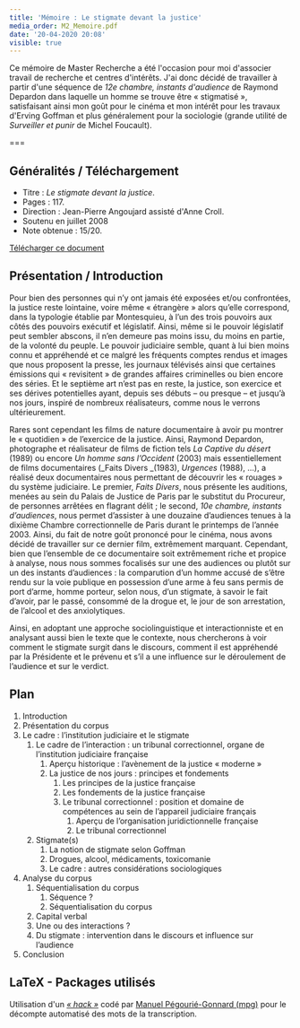 ```yaml
---
title: 'Mémoire : Le stigmate devant la justice'
media_order: M2_Memoire.pdf
date: '20-04-2020 20:08'
visible: true
---
```


Ce mémoire de Master Recherche a été l'occasion pour moi d'associer travail de recherche et centres d'intérêts. J'ai donc décidé de travailler à partir d'une séquence de _12e chambre, instants d'audience_ de Raymond Depardon dans laquelle un homme se trouve être «&nbsp;stigmatisé&nbsp;», satisfaisant ainsi mon goût pour le cinéma et mon intérêt pour les travaux d'Erving Goffman et plus généralement pour la sociologie (grande utilité de _Surveiller et punir_ de Michel Foucault).

===

## Généralités / Téléchargement

- Titre&nbsp;: _Le stigmate devant la justice_.
- Pages&nbsp;: 117.
- Direction&nbsp;: Jean-Pierre Angoujard assisté d'Anne Croll.
- Soutenu en juillet 2008
- Note obtenue&nbsp;: 15/20.

[Télécharger ce document](M2_Memoire.pdf)

## Présentation / Introduction

Pour bien des personnes qui n’y ont jamais été exposées et/ou confrontées, la justice reste lointaine, voire même «&nbsp;étrangère&nbsp;» alors qu’elle correspond, dans la typologie établie par Montesquieu, à l’un des trois pouvoirs aux côtés des pouvoirs exécutif et législatif. Ainsi, même si le pouvoir législatif peut sembler abscons, il n’en demeure pas moins issu, du moins en partie, de la volonté du peuple. Le pouvoir judiciaire semble, quant à lui bien moins connu et appréhendé et ce malgré les fréquents comptes rendus et images que nous proposent la presse, les journaux télévisés ainsi que certaines émissions qui «&nbsp;revisitent&nbsp;» de grandes affaires criminelles ou bien encore des séries. Et le septième art n’est pas en reste, la justice, son exercice et ses dérives potentielles ayant, depuis ses débuts – ou presque – et jusqu’à nos jours, inspiré de nombreux réalisateurs, comme nous le verrons ultérieurement. 

Rares sont cependant les films de nature documentaire à avoir pu montrer le «&nbsp;quotidien&nbsp;» de l’exercice de la justice. Ainsi, Raymond Depardon, photographe et réalisateur de films de fiction tels _La Captive du désert_ (1989) ou encore _Un homme sans l’Occident_ (2003) mais essentiellement de films documentaires (_Faits Divers _(1983), _Urgences_ (1988), …), a réalisé deux documentaires nous permettant de découvrir les «&nbsp;rouages&nbsp;» du système judiciaire. Le premier, _Faits Divers_, nous présente les auditions, menées au sein du Palais de Justice de Paris par le substitut du Procureur, de personnes arrêtées en flagrant délit&nbsp;; le second, _10e chambre, instants d’audiences_, nous permet d’assister à une douzaine d’audiences tenues à la dixième Chambre correctionnelle de Paris durant le printemps de l’année 2003. Ainsi, du fait de notre goût prononcé pour le cinéma, nous avons décidé de travailler sur ce dernier film, extrêmement marquant. Cependant, bien que l’ensemble de ce documentaire soit extrêmement riche et propice à analyse, nous nous sommes focalisés sur une des audiences ou plutôt sur un des instants d’audiences&nbsp;: la comparution d’un homme accusé de s’être rendu sur la voie publique en possession d’une arme à feu sans permis de port d’arme, homme porteur, selon nous, d’un stigmate, à savoir le fait d’avoir, par le passé, consommé de la drogue et, le jour de son arrestation, de l’alcool et des anxiolytiques.   

Ainsi, en adoptant une approche sociolinguistique et interactionniste et en analysant aussi bien le texte que le contexte, nous chercherons à voir comment le stigmate surgit dans le discours, comment il est appréhendé par la Présidente et le prévenu et s’il a une influence sur le déroulement de l’audience et sur le verdict.

## Plan

1. Introduction
2. Présentation du corpus
3. Le cadre&nbsp;: l’institution judiciaire et le stigmate
    1. Le cadre de l’interaction&nbsp;: un tribunal correctionnel, organe de l’institution judiciaire française
        1. Aperçu historique&nbsp;: l’avènement de la justice «&nbsp;moderne&nbsp;»
        2. La justice de nos jours&nbsp;: principes et fondements
            1. Les principes de la justice française
            2. Les fondements de la justice française
            3. Le tribunal correctionnel&nbsp;: position et domaine de compétences au sein de l’appareil judiciaire français
                1. Aperçu de l’organisation juridictionnelle française
                2. Le tribunal correctionnel
    2. Stigmate(s)
        1. La notion de stigmate selon Goffman
        2. Drogues, alcool, médicaments, toxicomanie
        3. Le cadre&nbsp;: autres considérations sociologiques
4. Analyse du corpus
    1. Séquentialisation du corpus
        1. Séquence&nbsp;?
        2. Séquentialisation du corpus
    2. Capital verbal
    3. Une ou des interactions&nbsp;?
    4. Du stigmate&nbsp;: intervention dans le discours et influence sur l’audience
5. Conclusion

## LaTeX - Packages utilisés

Utilisation d'un [_«&nbsp;hack&nbsp;»_](/blog/decompte-automatique-des-mots-dans-un-tableau) codé par [Manuel Pégourié-Gonnard (mpg)](https://elzevir.fr/) pour le décompte automatisé des mots de la transcription.